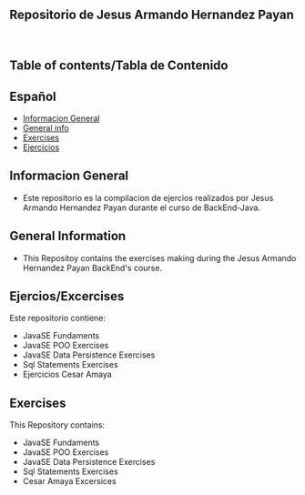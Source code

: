 
## Repositorio de Jesus Armando Hernandez Payan 
<br>

## Table of contents/Tabla de Contenido
## Español
* [Informacion General](#general-info)
* [General info](#general-info)
* [Exercises](#Exercises)
* [Ejercicios](#Exercises)

## Informacion General
* Este repositorio es la compilacion de ejercios realizados por Jesus Armando Hernandez Payan durante el curso de BackEnd-Java.

## General Information 
* This Repositoy contains the exercises making during the Jesus Armando Hernandez Payan BackEnd's course.

## Ejercios/Excercises

Este repositorio contiene:
* JavaSE Fundaments
* JavaSE POO Exercises
* JavaSE Data Persistence Exercises
* Sql Statements Exercises
* Ejercicios Cesar Amaya
	
## Exercises
This Repository contains:
* JavaSE Fundaments
* JavaSE POO Exercises
* JavaSE Data Persistence Exercises
* Sql Statements Exercises
* Cesar Amaya Excersices


